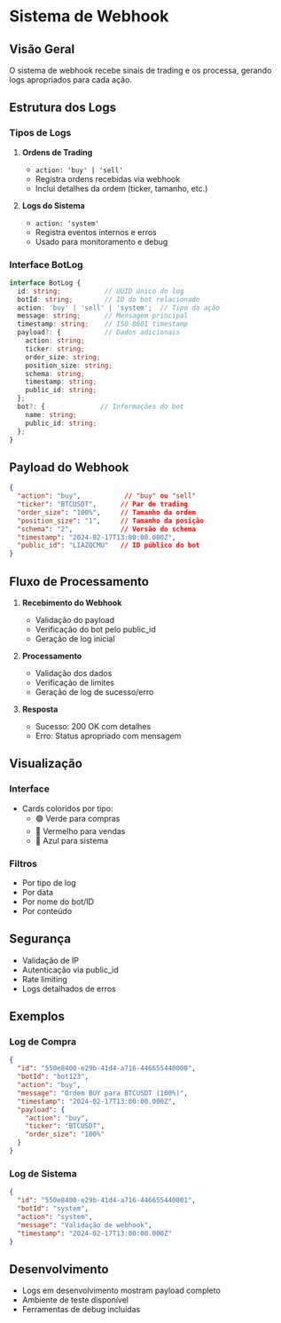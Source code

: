 # Sistema de Webhook

## Visão Geral
O sistema de webhook recebe sinais de trading e os processa, gerando logs apropriados para cada ação.

## Estrutura dos Logs

### Tipos de Logs
1. **Ordens de Trading**
   - `action: 'buy' | 'sell'`
   - Registra ordens recebidas via webhook
   - Inclui detalhes da ordem (ticker, tamanho, etc.)

2. **Logs do Sistema**
   - `action: 'system'`
   - Registra eventos internos e erros
   - Usado para monitoramento e debug

### Interface BotLog
```typescript
interface BotLog {
  id: string;           // UUID único do log
  botId: string;        // ID do bot relacionado
  action: 'buy' | 'sell' | 'system';  // Tipo da ação
  message: string;      // Mensagem principal
  timestamp: string;    // ISO 8601 timestamp
  payload?: {           // Dados adicionais
    action: string;
    ticker: string;
    order_size: string;
    position_size: string;
    schema: string;
    timestamp: string;
    public_id: string;
  };
  bot?: {              // Informações do bot
    name: string;
    public_id: string;
  };
}
```

## Payload do Webhook
```json
{
  "action": "buy",           // "buy" ou "sell"
  "ticker": "BTCUSDT",      // Par de trading
  "order_size": "100%",     // Tamanho da ordem
  "position_size": "1",     // Tamanho da posição
  "schema": "2",            // Versão do schema
  "timestamp": "2024-02-17T13:00:00.000Z",
  "public_id": "LIAZQCMU"   // ID público do bot
}
```

## Fluxo de Processamento

1. **Recebimento do Webhook**
   - Validação do payload
   - Verificação do bot pelo public_id
   - Geração de log inicial

2. **Processamento**
   - Validação dos dados
   - Verificação de limites
   - Geração de log de sucesso/erro

3. **Resposta**
   - Sucesso: 200 OK com detalhes
   - Erro: Status apropriado com mensagem

## Visualização

### Interface
- Cards coloridos por tipo:
  - 🟢 Verde para compras
  - 🔴 Vermelho para vendas
  - 🔵 Azul para sistema

### Filtros
- Por tipo de log
- Por data
- Por nome do bot/ID
- Por conteúdo

## Segurança
- Validação de IP
- Autenticação via public_id
- Rate limiting
- Logs detalhados de erros

## Exemplos

### Log de Compra
```json
{
  "id": "550e8400-e29b-41d4-a716-446655440000",
  "botId": "bot123",
  "action": "buy",
  "message": "Ordem BUY para BTCUSDT (100%)",
  "timestamp": "2024-02-17T13:00:00.000Z",
  "payload": {
    "action": "buy",
    "ticker": "BTCUSDT",
    "order_size": "100%"
  }
}
```

### Log de Sistema
```json
{
  "id": "550e8400-e29b-41d4-a716-446655440001",
  "botId": "system",
  "action": "system",
  "message": "Validação de webhook",
  "timestamp": "2024-02-17T13:00:00.000Z"
}
```

## Desenvolvimento
- Logs em desenvolvimento mostram payload completo
- Ambiente de teste disponível
- Ferramentas de debug incluídas 